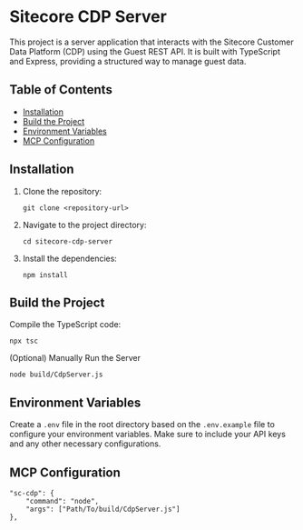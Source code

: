 # Sitecore CDP Server

This project is a server application that interacts with the Sitecore Customer Data Platform (CDP) using the Guest REST API. It is built with TypeScript and Express, providing a structured way to manage guest data.

## Table of Contents

- [Installation](#installation)
- [Build the Project](#build-the-project)
- [Environment Variables](#environment-variables)
- [MCP Configuration](#mcp-configuration)

## Installation

1. Clone the repository:
   ```
   git clone <repository-url>
   ```
2. Navigate to the project directory:
   ```
   cd sitecore-cdp-server
   ```
3. Install the dependencies:
   ```
   npm install
   ```

## Build the Project

Compile the TypeScript code:

```
npx tsc
```

(Optional) Manually Run the Server

```
node build/CdpServer.js
```

## Environment Variables

Create a `.env` file in the root directory based on the `.env.example` file to configure your environment variables. Make sure to include your API keys and any other necessary configurations.

## MCP Configuration

```
"sc-cdp": {
	"command": "node",
	"args": ["Path/To/build/CdpServer.js"]
},
```